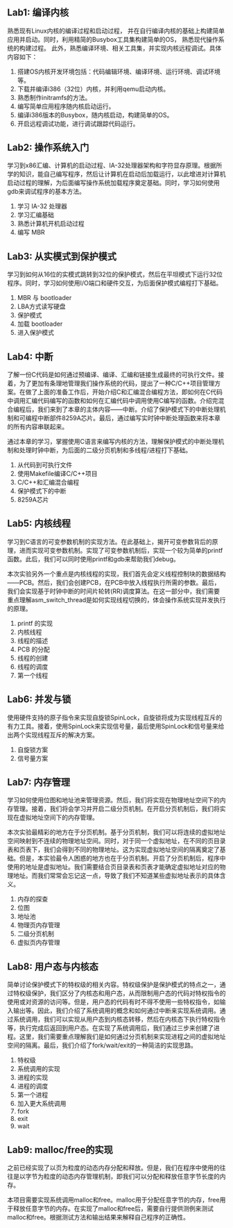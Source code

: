 # 

## Lab1: 编译内核
熟悉现有Linux内核的编译过程和启动过程， 并在自行编译内核的基础上构建简单应用并启动。同时，利用精简的Busybox工具集构建简单的OS， 熟悉现代操作系统的构建过程。 此外，熟悉编译环境、相关工具集，并实现内核远程调试。具体内容如下：

1. 搭建OS内核开发环境包括：代码编辑环境、编译环境、运行环境、调试环境等。
2. 下载并编译i386（32位）内核，并利用qemu启动内核。
3. 熟悉制作initramfs的方法。
4. 编写简单应用程序随内核启动运行。
5. 编译i386版本的Busybox，随内核启动，构建简单的OS。
6. 开启远程调试功能，进行调试跟踪代码运行。


## Lab2: 操作系统入门
学习到x86汇编、计算机的启动过程、IA-32处理器架构和字符显存原理。根据所学的知识，能自己编写程序，然后让计算机在启动后加载运行，以此增进对计算机启动过程的理解，为后面编写操作系统加载程序奠定基础。同时，学习如何使用gdb来调试程序的基本方法。

1. 学习 IA-32 处理器
2. 学习汇编基础
3. 熟悉计算机开机启动过程
4. 编写 MBR

## Lab3: 从实模式到保护模式
学习到如何从16位的实模式跳转到32位的保护模式，然后在平坦模式下运行32位程序。同时，学习如何使用I/O端口和硬件交互，为后面保护模式编程打下基础。

1. MBR 与 bootloader
2. LBA方式读写硬盘
3. 保护模式
4. 加载 bootloader
5. 进入保护模式

## Lab4: 中断
了解一份C代码是如何通过预编译、编译、汇编和链接生成最终的可执行文件。接着，为了更加有条理地管理我们操作系统的代码，提出了一种C/C++项目管理方案。在做了上面的准备工作后，开始介绍C和汇编混合编程方法，即如何在C代码中调用汇编代码编写的函数和如何在汇编代码中调用使用C编写的函数。介绍完混合编程后，我们来到了本章的主体内容——中断。介绍了保护模式下的中断处理机制和可编程中断部件8259A芯片。最后，通过编写实时钟中断处理函数来将本章的所有内容串联起来。

通过本章的学习，掌握使用C语言来编写内核的方法，理解保护模式的中断处理机制和处理时钟中断，为后面的二级分页机制和多线程/进程打下基础。

1. 从代码到可执行文件
2. 使用Makefile编译C/C++项目
3. C/C++和汇编混合编程
4. 保护模式下的中断
5. 8259A芯片

## Lab5: 内核线程
学习到C语言的可变参数机制的实现方法。在此基础上，揭开可变参数背后的原理，进而实现可变参数机制。实现了可变参数机制后，实现一个较为简单的printf函数。此后，我们可以同时使用printf和gdb来帮助我们debug。

本次实验另外一个重点是内核线程的实现，我们首先会定义线程控制块的数据结构——PCB。然后，我们会创建PCB，在PCB中放入线程执行所需的参数。最后，我们会实现基于时钟中断的时间片轮转(RR)调度算法。在这一部分中，我们需要重点理解asm_switch_thread是如何实现线程切换的，体会操作系统实现并发执行的原理。

1. printf 的实现
2. 内核线程
3. 线程的描述
4. PCB 的分配
5. 线程的创建
6. 线程的调度
7. 第一个线程

## Lab6: 并发与锁
使用硬件支持的原子指令来实现自旋锁SpinLock，自旋锁将成为实现线程互斥的有力工具。接着，使用SpinLock来实现信号量，最后使用SpinLock和信号量来给出两个实现线程互斥的解决方案。

1. 自旋锁方案
2. 信号量方案


## Lab7: 内存管理
学习如何使用位图和地址池来管理资源。然后，我们将实现在物理地址空间下的内存管理。接着，我们将会学习并开启二级分页机制。在开启分页机制后，我们将实现在虚拟地址空间下的内存管理。

本次实验最精彩的地方在于分页机制。基于分页机制，我们可以将连续的虚拟地址空间映射到不连续的物理地址空间。同时，对于同一个虚拟地址，在不同的页目录表和页表下，我们会得到不同的物理地址。这为实现虚拟地址空间的隔离奠定了基础。但是，本实验最令人困惑的地方也在于分页机制。开启了分页机制后，程序中使用的地址是虚拟地址。我们需要结合页目录表和页表才能确定虚拟地址对应的物理地址。而我们常常会忘记这一点，导致了我们不知道某些虚拟地址表示的具体含义。

1. 内存的探查
2. 位图
3. 地址池
4. 物理页内存管理
5. 二级分页机制
6. 虚拟页内存管理
   
## Lab8: 用户态与内核态
简单讨论保护模式下的特权级的相关内容。特权级保护是保护模式的特点之一，通过特权级保护，我们区分了内核态和用户态，从而限制用户态的代码对特权指令的使用或对资源的访问等。但是，用户态的代码有时不得不使用一些特权指令，如输入输出等。因此，我们介绍了系统调用的概念和如何通过中断来实现系统调用。通过系统调用，我们可以实现从用户态到内核态转移，然后在内核态下执行特权指令等，执行完成后返回到用户态。在实现了系统调用后，我们通过三步来创建了进程。这里，我们需要重点理解我们是如何通过分页机制来实现进程之间的虚拟地址空间的隔离。最后，我们介绍了fork/wait/exit的一种简洁的实现思路。

1. 特权级
2. 系统调用的实现
3. 进程的实现
4. 进程的调度
5. 第一个进程
6. 加入更大系统调用
7. fork
8. exit
9. wait

## Lab9: malloc/free的实现

之前已经实现了以页为粒度的动态内存分配和释放。但是，我们在程序中使用的往往是以字节为粒度的动态内存管理机制，即我们可以分配和释放任意字节长度的内存。

本项目需要实现系统调用malloc和free。malloc用于分配任意字节的内存，free用于释放任意字节的内存。在实现了malloc和free后，需要自行提供测例来测试malloc和free。根据测试方法和输出结果来解释自己程序的正确性。